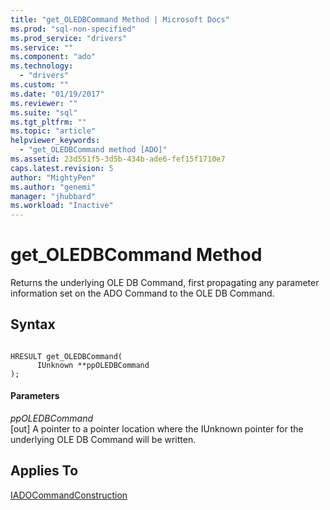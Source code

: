 ```yaml
---
title: "get_OLEDBCommand Method | Microsoft Docs"
ms.prod: "sql-non-specified"
ms.prod_service: "drivers"
ms.service: ""
ms.component: "ado"
ms.technology:
  - "drivers"
ms.custom: ""
ms.date: "01/19/2017"
ms.reviewer: ""
ms.suite: "sql"
ms.tgt_pltfrm: ""
ms.topic: "article"
helpviewer_keywords: 
  - "get_OLEDBCommand method [ADO]"
ms.assetid: 23d551f5-3d5b-434b-ade6-fef15f1710e7
caps.latest.revision: 5
author: "MightyPen"
ms.author: "genemi"
manager: "jhubbard"
ms.workload: "Inactive"
---
```

# get_OLEDBCommand Method
Returns the underlying OLE DB Command, first propagating any parameter information set on the ADO Command to the OLE DB Command.  
  
## Syntax  
  
```  
  
HRESULT get_OLEDBCommand(  
      IUnknown **ppOLEDBCommand  
);  
```  
  
#### Parameters  
 *ppOLEDBCommand*  
 [out] A pointer to a pointer location where the IUnknown pointer for the underlying OLE DB Command will be written.  
  
## Applies To  
 [IADOCommandConstruction](http://msdn.microsoft.com/en-us/d8e54333-00eb-4b72-bf4a-ca92c7ca5f86)
